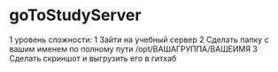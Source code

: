 # goToStudyServer
 1 уровень сложности: 1 Зайти на учебный сервер 2 Сделать папку с вашим именем по полному пути /opt/ВАШАГРУППА/ВАШЕИМЯ 3 Сделать скриншот и выгрузить его в гитхаб
